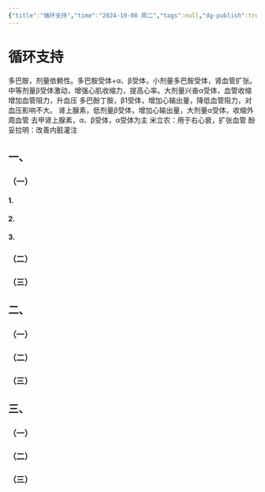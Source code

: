 ```yaml
---
{"title":"循环支持","time":"2024-10-08 周二","tags":null,"dg-publish":true,"permalink":"/200 学习/205 儿科学/实习/第12次实习 循环支持/循环支持/","dgPassFrontmatter":true,"created":"2024-10-08T10:11:31.000+08:00","updated":"2024-10-08T10:49:32.000+08:00"}
---
```


# 循环支持

多巴胺，剂量依赖性。多巴胺受体+α、β受体，小剂量多巴胺受体，肾血管扩张。中等剂量β受体激动，增强心肌收缩力，提高心率。大剂量兴奋α受体，血管收缩增加血管阻力，升血压
多巴酚丁胺，β1受体，增加心输出量，降低血管阻力，对血压影响不大。
肾上腺素，低剂量β受体，增加心输出量，大剂量α受体，收缩外周血管
去甲肾上腺素，α、β受体，α受体为主
米立农：用于右心衰，扩张血管
酚妥拉明：改善内脏灌注

## 一、
### （一）
#### 1.
#### 2.
#### 3.
### （二）
### （三）
## 二、
### （一）
### （二）
### （三）
## 三、
### （一）
### （二）
### （三）
